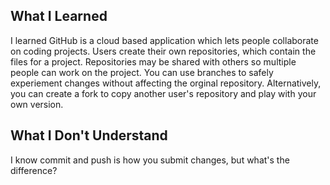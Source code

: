## What I Learned
I learned GitHub is a cloud based application which lets people collaborate on coding projects.
Users create their own repositories, which contain the files for a project.
Repositories may be shared with others so multiple people can work on the project.
You can use branches to safely experiement changes without affecting the orginal repository.
Alternatively, you can create a fork to copy another user's repository and play with your own version.

## What I Don't Understand
I know commit and push is how you submit changes, but what's the difference?
